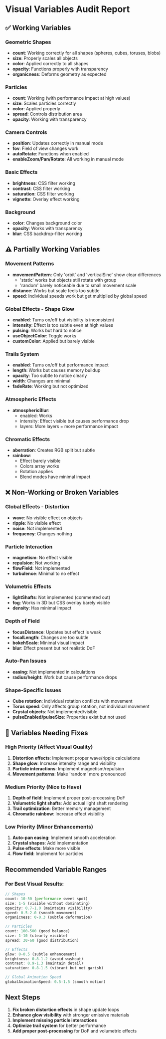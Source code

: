 # Visual Variables Audit Report

## ✅ Working Variables

### Geometric Shapes
- **count**: Working correctly for all shapes (spheres, cubes, toruses, blobs)
- **size**: Properly scales all objects
- **color**: Applied correctly to all shapes
- **opacity**: Functions properly with transparency
- **organicness**: Deforms geometry as expected

### Particles
- **count**: Working (with performance impact at high values)
- **size**: Scales particles correctly
- **color**: Applied properly
- **spread**: Controls distribution area
- **opacity**: Working with transparency

### Camera Controls
- **position**: Updates correctly in manual mode
- **fov**: Field of view changes work
- **autoRotate**: Functions when enabled
- **enableZoom/Pan/Rotate**: All working in manual mode

### Basic Effects
- **brightness**: CSS filter working
- **contrast**: CSS filter working
- **saturation**: CSS filter working
- **vignette**: Overlay effect working

### Background
- **color**: Changes background color
- **opacity**: Works with transparency
- **blur**: CSS backdrop-filter working

## ⚠️ Partially Working Variables

### Movement Patterns
- **movementPattern**: Only 'orbit' and 'verticalSine' show clear differences
  - 'static' works but objects still rotate with group
  - 'random' barely noticeable due to small movement scale
- **distance**: Works but scale feels too subtle
- **speed**: Individual speeds work but get multiplied by global speed

### Global Effects - Shape Glow
- **enabled**: Turns on/off but visibility is inconsistent
- **intensity**: Effect is too subtle even at high values
- **pulsing**: Works but hard to notice
- **useObjectColor**: Toggle works
- **customColor**: Applied but barely visible

### Trails System
- **enabled**: Turns on/off but performance impact
- **length**: Works but causes memory buildup
- **opacity**: Too subtle to notice clearly
- **width**: Changes are minimal
- **fadeRate**: Working but not optimized

### Atmospheric Effects
- **atmosphericBlur**: 
  - enabled: Works
  - intensity: Effect visible but causes performance drop
  - layers: More layers = more performance impact

### Chromatic Effects
- **aberration**: Creates RGB split but subtle
- **rainbow**: 
  - Effect barely visible
  - Colors array works
  - Rotation applies
  - Blend modes have minimal impact

## ❌ Non-Working or Broken Variables

### Global Effects - Distortion
- **wave**: No visible effect on objects
- **ripple**: No visible effect
- **noise**: Not implemented
- **frequency**: Changes nothing

### Particle Interaction
- **magnetism**: No effect visible
- **repulsion**: Not working
- **flowField**: Not implemented
- **turbulence**: Minimal to no effect

### Volumetric Effects
- **lightShafts**: Not implemented (commented out)
- **fog**: Works in 3D but CSS overlay barely visible
- **density**: Has minimal impact

### Depth of Field
- **focusDistance**: Updates but effect is weak
- **focalLength**: Changes are too subtle
- **bokehScale**: Minimal visual impact
- **blur**: Effect present but not realistic DoF

### Auto-Pan Issues
- **easing**: Not implemented in calculations
- **radius/height**: Work but cause performance drops

### Shape-Specific Issues
- **Cube rotation**: Individual rotation conflicts with movement
- **Torus speed**: Only affects group rotation, not individual movement
- **Crystal objects**: Not implemented/visible
- **pulseEnabled/pulseSize**: Properties exist but not used

## 🔧 Variables Needing Fixes

### High Priority (Affect Visual Quality)
1. **Distortion effects**: Implement proper wave/ripple calculations
2. **Shape glow**: Increase intensity range and visibility
3. **Particle interactions**: Implement magnetism/repulsion
4. **Movement patterns**: Make 'random' more pronounced

### Medium Priority (Nice to Have)
1. **Depth of field**: Implement proper post-processing DoF
2. **Volumetric light shafts**: Add actual light shaft rendering
3. **Trail optimization**: Better memory management
4. **Chromatic rainbow**: Increase effect visibility

### Low Priority (Minor Enhancements)
1. **Auto-pan easing**: Implement smooth acceleration
2. **Crystal shapes**: Add implementation
3. **Pulse effects**: Make more visible
4. **Flow field**: Implement for particles

## Recommended Variable Ranges

### For Best Visual Results:
```javascript
// Shapes
count: 10-50 (performance sweet spot)
size: 1-5 (visible without dominating)
opacity: 0.7-1.0 (maintains visibility)
speed: 0.5-2.0 (smooth movement)
organicness: 0-0.3 (subtle deformation)

// Particles  
count: 100-500 (good balance)
size: 1-10 (clearly visible)
spread: 30-60 (good distribution)

// Effects
glow: 0-0.5 (subtle enhancement)
brightness: 0.8-1.2 (avoid washout)
contrast: 0.9-1.3 (maintain detail)
saturation: 0.8-1.5 (vibrant but not garish)

// Global Animation Speed
globalAnimationSpeed: 0.5-1.5 (smooth motion)
```

## Next Steps

1. **Fix broken distortion effects** in shape update loops
2. **Enhance glow visibility** with stronger emissive materials
3. **Implement missing particle interactions**
4. **Optimize trail system** for better performance
5. **Add proper post-processing** for DoF and volumetric effects